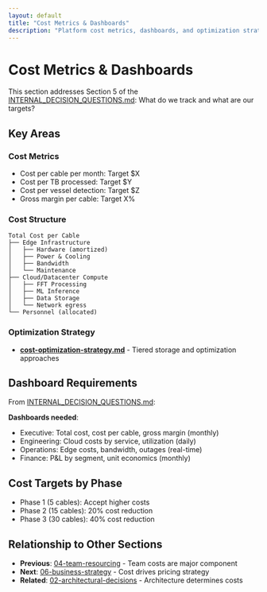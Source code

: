 ```yaml
---
layout: default
title: "Cost Metrics & Dashboards"
description: "Platform cost metrics, dashboards, and optimization strategies"
---
```


# Cost Metrics & Dashboards

This section addresses Section 5 of the [INTERNAL_DECISION_QUESTIONS.md](../INTERNAL_DECISION_QUESTIONS.md): What do we track and what are our targets?

## Key Areas

### Cost Metrics
- Cost per cable per month: Target $X
- Cost per TB processed: Target $Y
- Cost per vessel detection: Target $Z
- Gross margin per cable: Target X%

### Cost Structure
```
Total Cost per Cable
├── Edge Infrastructure
│   ├── Hardware (amortized)
│   ├── Power & Cooling
│   ├── Bandwidth
│   └── Maintenance
├── Cloud/Datacenter Compute
│   ├── FFT Processing
│   ├── ML Inference
│   ├── Data Storage
│   └── Network egress
└── Personnel (allocated)
```

### Optimization Strategy
- **[cost-optimization-strategy.md](./cost-optimization-strategy.md)** - Tiered storage and optimization approaches

## Dashboard Requirements

From [INTERNAL_DECISION_QUESTIONS.md](../INTERNAL_DECISION_QUESTIONS.md#52-cost-dashboard-requirements):

**Dashboards needed**:
- Executive: Total cost, cost per cable, gross margin (monthly)
- Engineering: Cloud costs by service, utilization (daily)
- Operations: Edge costs, bandwidth, outages (real-time)
- Finance: P&L by segment, unit economics (monthly)

## Cost Targets by Phase

- Phase 1 (5 cables): Accept higher costs
- Phase 2 (15 cables): 20% cost reduction
- Phase 3 (30 cables): 40% cost reduction

## Relationship to Other Sections

- **Previous**: [04-team-resourcing](../04-team-resourcing/) - Team costs are major component
- **Next**: [06-business-strategy](../06-business-strategy/) - Cost drives pricing strategy
- **Related**: [02-architectural-decisions](../02-architectural-decisions/) - Architecture determines costs
